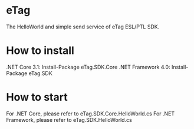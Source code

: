 # eTag
The HelloWorld and simple send service of eTag ESL/PTL SDK.

# How to install
.NET Core 3.1: Install-Package eTag.SDK.Core
.NET Framework 4.0: Install-Package eTag.SDK

# How to start
For .NET Core, please refer to eTag.SDK.Core.HelloWorld.cs
For .NET Framework, please refer to eTag.SDK.HelloWorld.cs
